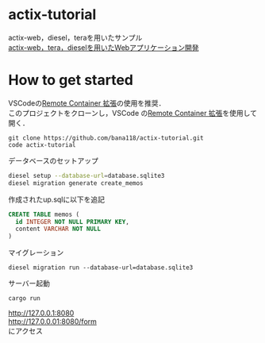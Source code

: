 # actix-tutorial
actix-web，diesel，teraを用いたサンプル  
[actix\-web，tera，dieselを用いたWebアプリケーション開発](https://banatech.net/blog/view/44)

# How to get started
VSCodeの[Remote Container 拡張](https://code.visualstudio.com/docs/remote/containers)の使用を推奨．    
このプロジェクトをクローンし，VSCode の[Remote Container 拡張](https://code.visualstudio.com/docs/remote/containers)を使用して開く．  

```
git clone https://github.com/bana118/actix-tutorial.git
code actix-tutorial
```

データベースのセットアップ
```bash
diesel setup --database-url=database.sqlite3
diesel migration generate create_memos
```

作成されたup.sqlに以下を追記
```sql
CREATE TABLE memos (
  id INTEGER NOT NULL PRIMARY KEY,
  content VARCHAR NOT NULL
)
```

マイグレーション

```
diesel migration run --database-url=database.sqlite3
```

サーバー起動
```
cargo run
```

http://127.0.0.1:8080  
http://127.0.0.01:8080/form  
にアクセス

